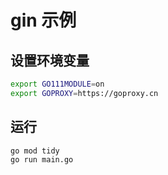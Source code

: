 # gin 示例

## 设置环境变量

```bash
export GO111MODULE=on
export GOPROXY=https://goproxy.cn
```

## 运行

```bash
go mod tidy
go run main.go
```
